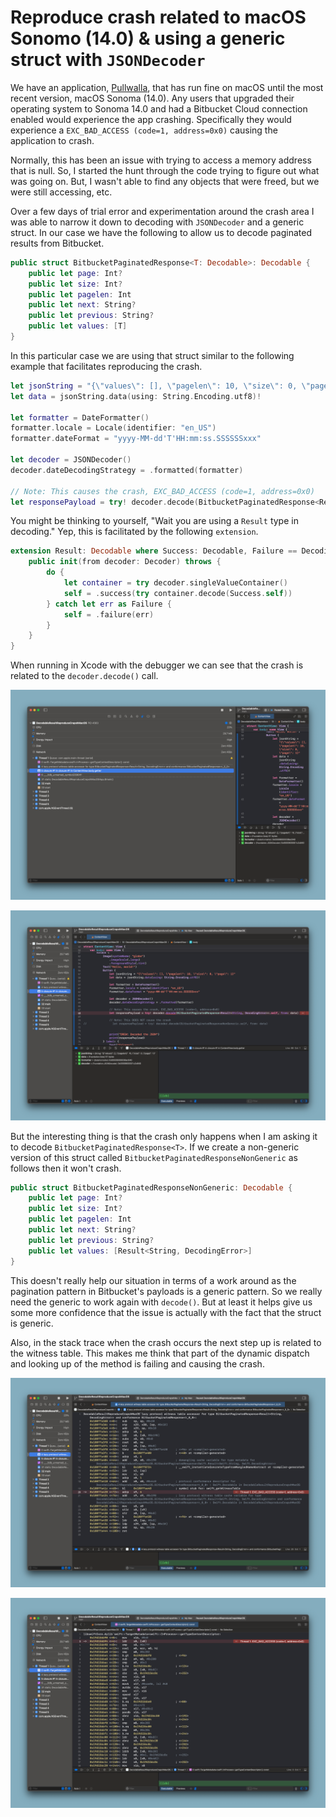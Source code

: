 # Reproduce crash related to macOS Sonomo (14.0) & using a generic struct with `JSONDecoder`

We have an application, [Pullwalla](https://pullwalla.com), that has run fine
on macOS until the most recent version, macOS Sonoma (14.0). Any users that
upgraded their operating system to Sonoma 14.0 and had a Bitbucket Cloud
connection enabled would experience the app crashing. Specifically they would
experience a `EXC_BAD_ACCESS (code=1, address=0x0)` causing the application to
crash.

Normally, this has been an issue with trying to access a memory address that is
null. So, I started the hunt through the code trying to figure out what was
going on. But, I wasn't able to find any objects that were freed, but we were
still accessing, etc.

Over a few days of trial error and experimentation around the crash area I was
able to narrow it down to decoding with `JSONDecoder` and a generic struct. In
our case we have the following to allow us to decode paginated results from
Bitbucket.

```swift
public struct BitbucketPaginatedResponse<T: Decodable>: Decodable {
    public let page: Int?
    public let size: Int?
    public let pagelen: Int
    public let next: String?
    public let previous: String?
    public let values: [T]
}
```

In this particular case we are using that struct similar to the following
example that facilitates reproducing the crash.

```swift
let jsonString = "{\"values\": [], \"pagelen\": 10, \"size\": 0, \"page\": 1}"
let data = jsonString.data(using: String.Encoding.utf8)!

let formatter = DateFormatter()
formatter.locale = Locale(identifier: "en_US")
formatter.dateFormat = "yyyy-MM-dd'T'HH:mm:ss.SSSSSSxxx"

let decoder = JSONDecoder()
decoder.dateDecodingStrategy = .formatted(formatter)

// Note: This causes the crash, EXC_BAD_ACCESS (code=1, address=0x0)
let responsePayload = try! decoder.decode(BitbucketPaginatedResponse<Result<String, DecodingError>>.self, from: data)
```

You might be thinking to yourself, "Wait you are using a `Result` type in
decoding." Yep, this is facilitated by the following `extension`.

```swift
extension Result: Decodable where Success: Decodable, Failure == DecodingError {
    public init(from decoder: Decoder) throws {
        do {
            let container = try decoder.singleValueContainer()
            self = .success(try container.decode(Success.self))
        } catch let err as Failure {
            self = .failure(err)
        }
    }
}
```

When running in Xcode with the debugger we can see that the crash is related to
the `decoder.decode()` call.

![alt text](https://github.com/uptech/DecodableResultReproduceCrapshMacOS/blob/main/screenshots/crash_stack_trace.png?raw=true)

![alt text](https://github.com/uptech/DecodableResultReproduceCrapshMacOS/blob/main/screenshots/line_code_highlighted_when_crashed.png?raw=true)


But the interesting thing is that the crash only happens when I am asking it to
decode `BitbucketPaginatedResponse<T>`. If we create a non-generic version of
this struct called `BitbucketPaginatedResponseNonGeneric` as follows then it
won't crash.

```swift
public struct BitbucketPaginatedResponseNonGeneric: Decodable {
    public let page: Int?
    public let size: Int?
    public let pagelen: Int
    public let next: String?
    public let previous: String?
    public let values: [Result<String, DecodingError>]
}
```

This doesn't really help our situation in terms of a work around as the
pagination pattern in Bitbucket's payloads is a generic pattern. So we really
need the generic to work again with `decode()`. But at least it helps give us
some more confidence that the issue is actually with the fact that the struct
is generic.

Also, in the stack trace when the crash occurs the next step up is related to
the witness table. This makes me think that part of the dynamic dispatch and
looking up of the method is failing and causing the crash.

![alt text](https://github.com/uptech/DecodableResultReproduceCrapshMacOS/blob/main/screenshots/witness_table_stack_step.png?raw=true)

![alt text](https://github.com/uptech/DecodableResultReproduceCrapshMacOS/blob/main/screenshots/getTypeContextDescriptor_stack_step.png?raw=true)

